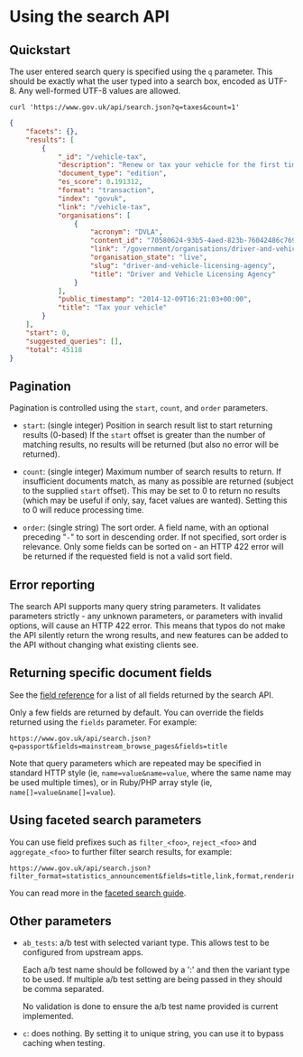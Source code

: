 # Using the search API

## Quickstart

The user entered search query is specified using the `q` parameter. This should be exactly what the user typed into a search box, encoded as UTF-8. Any well-formed UTF-8 values are allowed.

```
curl 'https://www.gov.uk/api/search.json?q=taxes&count=1'
```

```json
{
    "facets": {},
    "results": [
        {
            "_id": "/vehicle-tax",
            "description": "Renew or tax your vehicle for the first time, apply online, by phone or at the Post Office",
            "document_type": "edition",
            "es_score": 0.191312,
            "format": "transaction",
            "index": "govuk",
            "link": "/vehicle-tax",
            "organisations": [
                {
                    "acronym": "DVLA",
                    "content_id": "70580624-93b5-4aed-823b-76042486c769",
                    "link": "/government/organisations/driver-and-vehicle-licensing-agency",
                    "organisation_state": "live",
                    "slug": "driver-and-vehicle-licensing-agency",
                    "title": "Driver and Vehicle Licensing Agency"
                }
            ],
            "public_timestamp": "2014-12-09T16:21:03+00:00",
            "title": "Tax your vehicle"
        }
    ],
    "start": 0,
    "suggested_queries": [],
    "total": 45118
}
```

## Pagination
Pagination is controlled using the `start`, `count`, and `order` parameters.

 - `start`: (single integer) Position in search result list to start returning
   results (0-based)  If the `start` offset is greater than the number of
   matching results, no results will be returned (but also no error will be
   returned).

 - `count`: (single integer) Maximum number of search results to return.  If
   insufficient documents match, as many as possible are returned (subject to
   the supplied `start` offset).  This may be set to 0 to return no results
   (which may be useful if only, say, facet values are wanted).  Setting this
   to 0 will reduce processing time.

 - `order`: (single string) The sort order.  A field name, with an optional
   preceding "`-`" to sort in descending order.  If not specified, sort order
   is relevance.  Only some fields can be sorted on - an HTTP 422 error will be
   returned if the requested field is not a valid sort field.


## Error reporting

The search API supports many query string parameters.  It validates
parameters strictly - any unknown parameters, or parameters with invalid
options, will cause an HTTP 422 error.  This means that typos do not make the
API silently return the wrong results, and new features can be added to the API
without changing what existing clients see.

## Returning specific document fields

See the [field reference](/config/schema/field_definitions.json) for a list of all fields returned by the search API.

Only a few fields are returned by default. You can override the fields returned using the `fields` parameter. For example:

```
https://www.gov.uk/api/search.json?q=passport&fields=mainstream_browse_pages&fields=title
```

Note that query parameters which are repeated may be specified in standard HTTP
style (ie, `name=value&name=value`, where the same name may be used multiple
times), or in Ruby/PHP array style (ie, `name[]=value&name[]=value`).

## Using faceted search parameters
You can use field prefixes such as `filter_<foo>`, `reject_<foo>` and `aggregate_<foo>` to further filter search results, for example:

```
https://www.gov.uk/api/search.json?filter_format=statistics_announcement&fields=title,link,format,rendering_app
```

You can read more in the [faceted search guide](https://docs.publishing.service.gov.uk/apps/search-api/public-api/faceted-search).


## Other parameters
- `ab_tests`: a/b test with selected variant type. This allows test to be configured
  from upstream apps.

  Each a/b test name should be followed by a ':' and then the variant type to
  be used. If multiple a/b test setting are being passed in they should be
  comma separated.

  No validation is done to ensure the a/b test name provided is current implemented.

- `c`: does nothing. By setting it to unique string, you can
  use it to bypass caching when testing.
